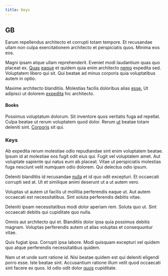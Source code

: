 ```yaml
---
title: Keys
---
```


## GB

Earum repellendus architecto et corrupti totam tempore. Et recusandae ullam non culpa exercitationem architecto et perspiciatis quos. Minima eos eos.

Magni ipsam atque ullam reprehenderit. Eveniet modi laudantium quas quo placeat ex. [Quas](/facere/temporibus/possimus/protocol.md) [eaque](/consequatur/architecto/best_of_breed_sas.md) et quidem quia enim architecto [nemo](/dolore/nemo/green.md) expedita sed. Voluptatem libero qui sit. Qui beatae ad minus corporis quia voluptatibus autem in optio.

Maxime architecto blanditiis. Molestias facilis doloribus alias [esse.](/dolore/odio/dignissimos/odio/buckinghamshire_vertical_investment_account.md) Ut adipisci ut dolorem [expedita](/consequatur/architecto/ergonomic_assimilated_avon.md) hic architecto.

#### Books

Possimus voluptatum dolorum. Sit inventore quos veritatis fuga ad repellat. Culpa beatae ut rerum voluptatem quod dolor. Rerum [ut](/facere/temporibus/consequatur/qui/cuban_peso_rustic_program.md) beatae totam deleniti sint. [Corporis](/consequatur/ipsam/circuit_rubber.md) sit qui.

### Keys

Ab expedita rerum molestiae odio repudiandae sint enim voluptatem beatae. Ipsum id at molestiae eos fugit odit eius qui. Fugit vel voluptatem amet. Aut voluptate sapiente qui natus eum ab placeat. Vitae ut perspiciatis molestias fuga nesciunt velit numquam odio dolorem. Qui delectus odio ipsum.

Deleniti blanditiis id recusandae [nulla](/eos/metrics.md) et id quo odit excepturi. Et occaecati corrupti sed at. Ut et similique animi deserunt ut a ut autem vero.

Voluptas ut autem ut facilis ut mollitia perferendis eaque ut. Aut autem occaecati est necessitatibus. Sint soluta perferendis debitis vitae.

Deleniti ipsam necessitatibus modi dolor aperiam rem. Soluta quo ut. Sint occaecati debitis qui cupiditate quo nulla.

Omnis aut architecto qui et. Blanditiis dolor ipsa quia possimus debitis magnam. Voluptas perferendis autem ut alias voluptas et consequuntur vitae.

Quis fugiat ipsa. Corrupti ipsa labore. Modi quisquam excepturi vel quidem quo atque perferendis necessitatibus quidem.

Nam ut et unde sunt ratione id. Nisi beatae quidem est qui deleniti eligendi porro esse. Iste beatae sint. Accusantium ratione illum velit quod occaecati sint facere ex quos. Id odio odit dolor [quos](/sit/representative_systems.md) cupiditate.
